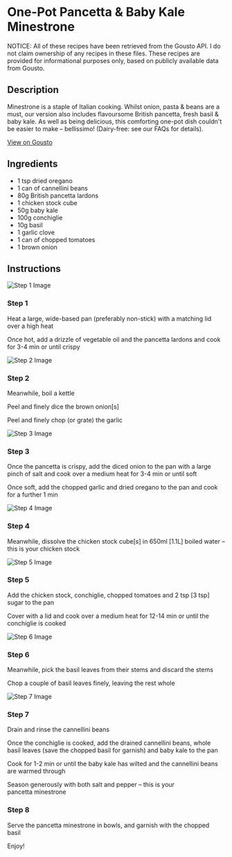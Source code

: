 # One-Pot Pancetta & Baby Kale Minestrone 

NOTICE: All of these recipes have been retrieved from the Gousto API. I do not claim ownership of any recipes in these files. These recipes are provided for informational purposes only, based on publicly available data from Gousto.

## Description

Minestrone is a staple of Italian cooking. Whilst onion, pasta & beans are a must, our version also includes flavoursome British pancetta, fresh basil & baby kale. As well as being delicious, this comforting one-pot dish couldn't be easier to make – bellissimo! (Dairy-free: see our FAQs for details).

[View on Gousto](https://www.gousto.co.uk/recipes/cookbook/one-pot-pancetta-baby-kale-minestrone)

## Ingredients

- 1 tsp dried oregano
- 1 can of cannellini beans
- 80g British pancetta lardons
- 1 chicken stock cube 
- 50g baby kale
- 100g conchiglie 
- 10g basil 
- 1 garlic clove
- 1 can of chopped tomatoes 
- 1 brown onion

## Instructions

![Step 1 Image](https://production-media.gousto.co.uk/cms/recipe-step-image/913.-step--1-x200.jpg)

### Step 1

Heat a large, wide-based pan (preferably non-stick) with a matching lid over a high heat


Once hot, add a drizzle of vegetable oil and the pancetta lardons and cook for 3-4 min or until crispy

![Step 2 Image](https://production-media.gousto.co.uk/cms/recipe-step-image/913.-Step-2-x200.jpg)

### Step 2

Meanwhile, boil a kettle 


Peel and finely dice the brown onion<span class="text-danger">[</span><span class="text-danger">s]</span>


Peel and finely chop (or grate) the garlic

![Step 3 Image](https://production-media.gousto.co.uk/cms/recipe-step-image/913.-Step-3-x200.jpg)

### Step 3

Once the pancetta is crispy, add the diced onion to the pan with a large pinch of salt and cook over a medium heat for 3-4 min or until soft 


Once soft, add the chopped garlic and dried oregano to the pan and cook for a further 1 min

![Step 4 Image](https://production-media.gousto.co.uk/cms/recipe-step-image/913.-step--4-x200.jpg)

### Step 4

Meanwhile, dissolve the chicken stock cube<span class="text-danger">[s]</span> in 650ml <span class="text-danger">[1.1L] </span>boiled water – this is your chicken stock

![Step 5 Image](https://production-media.gousto.co.uk/cms/recipe-step-image/913.-Step-5-x200.jpg)

### Step 5

Add the chicken stock, conchiglie, chopped tomatoes and 2 tsp <span class="text-danger">[3 tsp]</span> sugar to the pan


Cover with a lid and cook over a medium heat for 12-14 min or until the conchiglie is cooked

![Step 6 Image](https://production-media.gousto.co.uk/cms/recipe-step-image/913.-step--6-x200.jpg)

### Step 6

Meanwhile, pick the basil leaves from their stems and discard the stems


Chop a couple of basil leaves finely, leaving the rest whole

![Step 7 Image](https://production-media.gousto.co.uk/cms/recipe-step-image/913.-Step-7-x200.jpg)

### Step 7

Drain and rinse the cannellini beans 


Once the conchiglie is cooked, add the drained cannellini beans, whole basil leaves (save the chopped basil for garnish) and baby kale to the pan


Cook for 1-2 min or until the baby kale has wilted and the cannellini beans are warmed through


Season generously with both salt and pepper – this is your pancetta minestrone

### Step 8

Serve the pancetta minestrone in bowls, and garnish with the chopped basil 


Enjoy!

